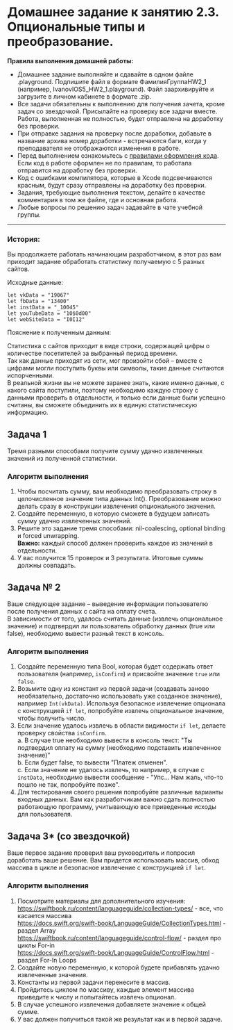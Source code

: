 # Домашнее задание к занятию 2.3. Опциональные типы и преобразование.

**Правила выполнения домашней работы:** 
* Домашнее задание выполняйте и сдавайте в одном файле .playground. Подпишите файл в формате ФамилияГруппаHW2_1 (например, IvanovIOS5_HW2_1.playground). Файл заархивируйте и загрузите в личном кабинете в формате .zip. 
* Все задачи обязательны к выполнению для получения зачета, кроме задач со звездочкой. Присылайте на проверку все задачи вместе. Работа, выполненная не полностью, будет отправлена на доработку без проверки.
* При отправке задания на проверку после доработки, добавьте в название архива номер доработки - встречаются баги, когда у преподавателя не отображаются изменения в работе.
* Перед выполнением ознакомьтесь с [правилами оформления кода](https://github.com/netology-code/bios-2-homeworks/blob/master/swift-code-syle-guide.md). Если код в работе оформлен не по правилам, то работала отправится на доработку без проверки.
* Код с ошибками компилятора, которые в Xcode подсвечиваются красным, будут сразу отправлены на доработку без проверки.
* Задания, требующие выполнения текстом, делайте в качестве комментария в том же файле, где и основная работа.
* Любые вопросы по решению задач задавайте в чате учебной группы.

---
### История:
Вы продолжаете работать начинающим разработчиком, в этот раз вам приходит задание обработать статистику получаемую с 5 разных сайтов.  
  
Исходные данные:

```  
let vkData = "19067"
let fbData = "13400"
let instData = "_10045"
let youTubeData = "10$0d00"
let webSiteData = "I0I12"
```
  
Пояснение к полученным данным:  
  
Статистика с сайтов приходит в виде строки, содержащей цифры о количестве посетителей за выбранный период времени.   
Так как данные приходят из сети, мог произойти сбой – вместе с цифрами могли поступить буквы или символы, такие данные считаются испорченными.  
В реальной жизни вы не можете заранее знать, какие именно данные, с какого сайта поступили, поэтому необходимо каждую строку с данными проверить в отдельности, и только если данные были успешно считаны, вы сможете объединить их в единую статистическую информацию.  
  
## Задача 1
Тремя разными способами получите сумму удачно извлеченных значений из полученной статистики.  
  
### Алгоритм выполнения
1. Чтобы посчитать сумму, вам необходимо преобразовать строку в целочисленное значение типа данных Int(). Преобразование можно делать сразу в конструкции извлечения опционального значения.  
2. Создайте переменную, в которую сможете в будущем записать сумму удачно извлеченных значений.  
3. Решите это задание тремя способами: nil-coalescing, optional binding и forced unwrapping.  
**Важно:** каждый способ должен проверить каждое из значений в отдельности.  
4. У вас получится 15 проверок и 3 результата. Итоговые суммы должны совпадать.  
  
## Задача № 2
Ваше следующее задание – выведение информации пользователю после получения данных с сайта на оплату счета.  
В зависимости от того, удалось считать данные (извлечь опциональное значение) и подтвердил ли пользователь обработку данных (true или false), необходимо вывести разный текст в консоль.  
  
### Алгоритм выполнения
1. Создайте переменную типа Bool, которая будет содержать ответ пользователя (например, `isConfirm`) и присвойте значение `true` или `false`.  
2. Возьмите одну из констант из первой задачи (создавать заново необязательно, достаточно использовать уже созданное значение), например `Int(vkData)`. Используя безопасное извлечение опционала с конструкцией `if let`, попробуйте извлечь опциональное значение, чтобы получить число.  
3. Если значение удалось извлечь в области видимости `if let`, делаете проверку свойства `isConfirm`.  
    a. В случае true необходимо вывести в консоль текст: "Ты подтвердил оплату на сумму \(необходимо подставить извлеченное значение)"  
    b. Если будет false, то вывести "Платеж отменен".  
    c. Если значение не удалось извлечь, то например, в случае с `instData`, необходимо вывести сообщение - "Упс… Нам жаль, что-то пошло не так, попробуйте позже".  
4. Для тестирования своего решения попробуйте различные варианты входных данных. Вам как разработчикам важно сдать полностью работающую программу, учитывающую все приведенные исходы для пользователя.  

## Задача 3* (со звездочкой)
Ваше первое задание проверил ваш руководитель и попросил доработать ваше решение. Вам придется использовать массив, обход массива в цикле и безопасное извлечение с конструкцией `if let`.  
  
### Алгоритм выполнения  
  
1. Посмотрите материалы для дополнительного изучения:  
    https://swiftbook.ru/content/languageguide/collection-types/ - все, что касается массива  
    https://docs.swift.org/swift-book/LanguageGuide/CollectionTypes.html - раздел Array  
    https://swiftbook.ru/content/languageguide/control-flow/ - раздел про циклы For-in  
    https://docs.swift.org/swift-book/LanguageGuide/ControlFlow.html -  раздел For-In Loops  
2. Создайте новую переменную, к которой будете прибавлять удачно извлеченные значения.  
3. Константы из первой задачи перенесите в массив.  
4. Пройдитесь циклом по массиву, каждые элемент массива приведите к числу и попытайтесь извлечь опционал.  
5. В случае успешного извлечения добавляете значение к общей сумме.  
6. У вас должен получиться такой же результат как и в первой задаче.  
